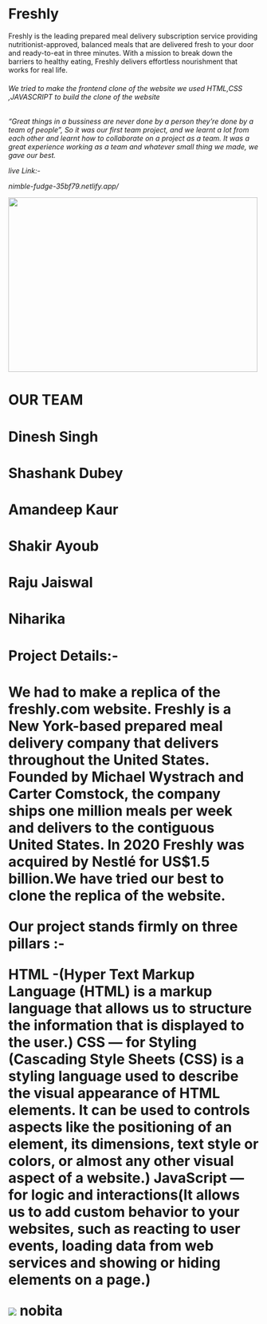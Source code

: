 # Freshly
<p>Freshly is the leading prepared meal delivery subscription service providing nutritionist-approved, balanced meals that are delivered fresh to your door and ready-to-eat in three minutes. With a mission to break down the barriers to healthy eating, Freshly delivers effortless nourishment that works for real life.<p/>
<h6>We tried to make the frontend clone of the website we used HTML,CSS ,JAVASCRIPT to build the clone of the website
<h6/>
<p>“Great things in a bussiness are never done by a person they’re done by a team of people”, So it was our first team project, and we learnt a lot from each other and learnt how to collaborate on a project as a team. It was a great experience working as a team and whatever small thing we made, we gave our best.<p/> 
live Link:-<p> nimble-fudge-35bf79.netlify.app/<p/>
<img src="https://miro.medium.com/max/1400/1*RNFEjGWXC4S9PgWIBEcrhA.jpeg" width="500px" height="350px"><img/>

<h1>OUR TEAM<h1/>
<h1>Dinesh Singh<h1/>
<h1>Shashank Dubey<h1/>
<h1>Amandeep Kaur<h1/>
<h1>Shakir Ayoub<h1/>
<h1>Raju Jaiswal<h1/>
<h1>Niharika<h1/>



<h1>Project Details:-<h1/>

<p>We had to make a replica of the freshly.com website. Freshly is a New York-based prepared meal delivery company that delivers throughout the United States. Founded by Michael Wystrach and Carter Comstock, the company ships one million meals per week and delivers to the contiguous United States. In 2020 Freshly was acquired by Nestlé for US$1.5 billion.We have tried our best to clone the replica of the website.<p/>


Our project stands firmly on three pillars :-

<p>
HTML -(Hyper Text Markup Language (HTML) is a markup language that allows us to structure the information that is displayed to the user.)
CSS — for Styling (Cascading Style Sheets (CSS) is a styling language used to describe the visual appearance of HTML elements. It can be used to controls aspects like the positioning of an element, its dimensions, text style or colors, or almost any other visual aspect of a website.)
JavaScript — for logic and interactions(It allows us to add custom behavior to your websites, such as reacting to user events, loading data from web services and showing or hiding elements on a page.)
<p/>
  
  <img src="https://miro.medium.com/max/1400/1*DelOq84p3Ab7H7hGPVu4cw.png"/>
  nobita
